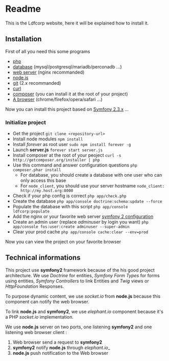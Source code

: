 # Readme

This is the Ldfcorp website, here it will be explained how to install it.

## Installation

First of all you need this some programs

* [php](http://www.php.net/)
* [database](https://mariadb.org/) (mysql/postgresql/mariadb/perconadb …)
* [web server](http://nginx.org/) (nginx recommanded)
* [node.js](http://nodejs.org/)
* [git](http://git-scm.com/) (2.x recommanded)
* [curl](http://curl.haxx.se/)
* [composer](https://getcomposer.org/) (you can install it at the root of your
  project)
* [A browser](http://www.chromium.org/) (chrome/firefox/opera/safari …)

Now you can install this project based on [Symfony 2.3.x](http://symfony.com/) …

### Initialize project

* Get the project
  `git clone <repository-url>`
* Install node modules
  `npm install`
* Install _forever_ as root user
  `sudo npm install forever -g`
* Launch __server.js__
  `forever start server.js`
* Install composer at the root of your peoject
  `curl -s http://getcomposer.org/installer | php`
* Use this command and answer configuration questions
  `php composer.phar install`
    * For database, you should create a database with one user who can only
    access this base
    * For `node_client`, you should use your server hostname
    `node_client: http://my.host.org:8000`
* Check if your php config is correct
  `php app/check.php`
* Create the database
  `php app/console doctrine:schema:update --force`
* Populate the database with this script
  `php app/console ldfcorp:populate`
* Add the nginx or your favorite web server 
  [symfony 2 configuration](http://wiki.nginx.org/Symfony)
* Create an admin user (replace _adminuser_ by login you want)
  `php app/console fos:user:create adminuser --super-admin`
* Clear your prod cache
  `php app/console cache:clear --env=prod`

Now you can view the project on your favorite browser

## Technical informations

This project use __symfony2__ framework because of the his good project
architecture. We use _Doctrine_ for entities, _Symfony Form Types_ for forms
using entities, _Symfony Controllers_ to link Entities and _Twig_ views or
_HttpFoundation_ Responses.

To purpose dynamic content, we use _socket.io_ from __node.js__ because this
component can notify the web browser.

To link __node.js__ and __symfony2__, we use _elephant.io_ component because
it's a PHP _socket.io_ implementation.

We use __node.js__ server on two ports, one listening __symfony2__ and one
listening web browser client :

1. Web browser send a request to __symfony2__
2. __symfony2__ notify __node.js__ through _elephant.io__
3. __node.js__ push notification to the Web browser